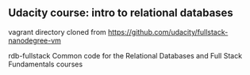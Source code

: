 Udacity course: intro to relational databases
---------------------------------------------

vagrant directory cloned from https://github.com/udacity/fullstack-nanodegree-vm


rdb-fullstack
Common code for the Relational Databases and Full Stack Fundamentals courses
